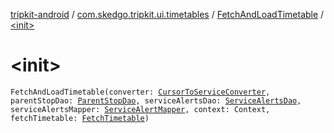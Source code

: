 [tripkit-android](../../index.md) / [com.skedgo.tripkit.ui.timetables](../index.md) / [FetchAndLoadTimetable](index.md) / [&lt;init&gt;](./-init-.md)

# &lt;init&gt;

`FetchAndLoadTimetable(converter: `[`CursorToServiceConverter`](../../com.skedgo.tripkit.ui.data/-cursor-to-service-converter/index.md)`, parentStopDao: `[`ParentStopDao`](../../skedgo.tripgo.data.timetables/-parent-stop-dao/index.md)`, serviceAlertsDao: `[`ServiceAlertsDao`](../../com.skedgo.tripkit.data.database.timetables/-service-alerts-dao/index.md)`, serviceAlertsMapper: `[`ServiceAlertMapper`](../../com.skedgo.tripkit.data.database.timetables/-service-alert-mapper/index.md)`, context: Context, fetchTimetable: `[`FetchTimetable`](../-fetch-timetable/index.md)`)`